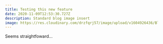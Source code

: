 ```yaml
---
title: Testing this new feature
date: 2020-11-09T12:53:30.727Z
description: Standard blog image insert
image: https://res.cloudinary.com/drzfqrj57/image/upload/v1604926436/Blog--SupportSchemesExtended_ivymac.png
---
```

Seems straightfoward...
